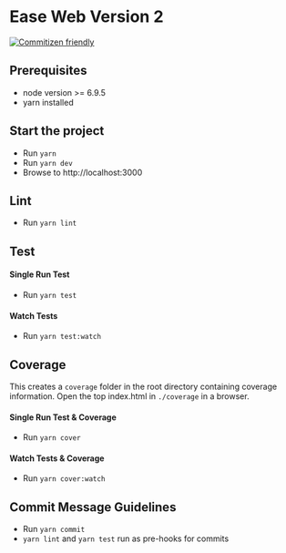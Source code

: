 # Ease Web Version 2

[![Commitizen friendly](https://img.shields.io/badge/commitizen-friendly-brightgreen.svg)](http://commitizen.github.io/cz-cli/)

## Prerequisites
 - node version >= 6.9.5
 - yarn installed

## Start the project
  - Run `yarn`
  - Run `yarn dev`
  - Browse to http://localhost:3000

## Lint
  - Run `yarn lint`

## Test

#### Single Run Test
  - Run `yarn test`

#### Watch Tests
  - Run `yarn test:watch`

## Coverage

This creates a `coverage` folder in the root directory containing coverage information.
Open the top index.html in `./coverage` in a browser.

#### Single Run Test & Coverage
  - Run `yarn cover`

#### Watch Tests & Coverage
  - Run `yarn cover:watch`

## Commit Message Guidelines
  - Run `yarn commit`
  - `yarn lint` and `yarn test` run as pre-hooks for commits
